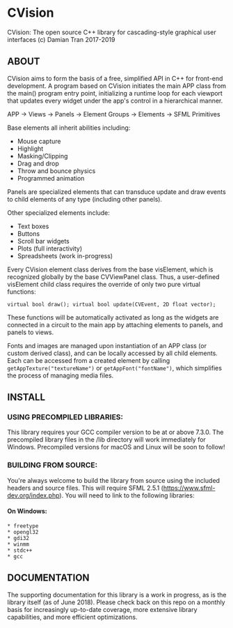 # CVision
CVision: The open source C++ library for cascading-style graphical user interfaces
(c) Damian Tran 2017-2019

## ABOUT

CVision aims to form the basis of a free, simplified API in C++ for front-end development.  A program based on CVision initiates the main APP class from the main() program entry point, initializing a runtime loop for each viewport that updates every widget under the app's control in a hierarchical manner.

APP -> Views -> Panels -> Element Groups -> Elements -> SFML Primitives

Base elements all inherit abilities including:
  * Mouse capture
  * Highlight
  * Masking/Clipping
  * Drag and drop
  * Throw and bounce physics
  * Programmed animation
  
Panels are specialized elements that can transduce update and draw events to child elements of any type (including other panels).

Other specialized elements include:
 * Text boxes
 * Buttons
 * Scroll bar widgets
 * Plots (full interactivity)
 * Spreadsheets (work in-progress)
 
Every CVision element class derives from the base visElement, which is recognized globally by the base CVViewPanel class.  Thus, a user-defined visElement child class requires the override of only two pure virtual functions:

`virtual bool draw();
virtual bool update(CVEvent, 2D float vector);`

These functions will be automatically activated as long as the widgets are connected in a circuit to the main app by attaching elements to panels, and panels to views.

Fonts and images are managed upon instantiation of an APP class (or custom derived class), and can be locally accessed by all child elements.  Each can be accessed from a created element by calling `getAppTexture("textureName")` or `getAppFont("fontName")`, which simplifies the process of managing media files.

## INSTALL

### USING PRECOMPILED LIBRARIES:

This library requires your GCC compiler version to be at or above 7.3.0.  The precompiled library files in the /lib directory will work immediately for Windows.  Precompiled versions for macOS and Linux will be soon to follow!  

### BUILDING FROM SOURCE:

You're always welcome to build the library from source using the included headers and source files.  This will require SFML 2.5.1 (https://www.sfml-dev.org/index.php).  You will need to link to the following libraries:

#### On Windows:

    * freetype
    * opengl32
    * gdi32
    * winmm
    * stdc++
    * gcc
    
## DOCUMENTATION

The supporting documentation for this library is a work in progress, as is the library itself (as of June 2018).  Please check back on this repo on a monthly basis for increasingly up-to-date coverage, more extensive library capabilities, and more efficient optimizations.
